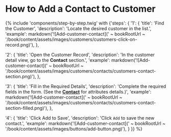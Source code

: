 # How to Add a Contact to Customer

{% include 'components/step-by-step.twig' with {'steps': {
  '1': {
    'title': 'Find the Customer',
    'description': 'Locate the desired customer in the list.',
    'example': markdown('![Add-customer-contact](' ~ bookRootUrl ~ '/book/content/assets/images/customers/customers-click-on-record.png)'),
  },

  '2': {
    'title': 'Open the Customer Record',
    'description': 'In the customer detail view, go to the **Contact** section.',
    'example': markdown('![Add-customer-contact](' ~ bookRootUrl ~ '/book/content/assets/images/customers/contacts/customers-contact-section.png)'),
  },

  '3': {
    'title': 'Fill in the Required Details',
    'description': 'Complete the required fields in the form. (See the **[Contact](../contacts)** for attributes details.)',
    'example': markdown('![Add-customer-contact](' ~ bookRootUrl ~ '/book/content/assets/images/customers/contacts/customers-contact-section-filled.png)'),
   },

  '4': {
    'title': 'Click Add to Save',
    'description': 'Click `Add` to save the new contact.',
    'example': markdown('![Add-customer-contact](' ~ bookRootUrl ~ '/book/content/assets/images/buttons/add-button.png)'),
   }
}} %}
